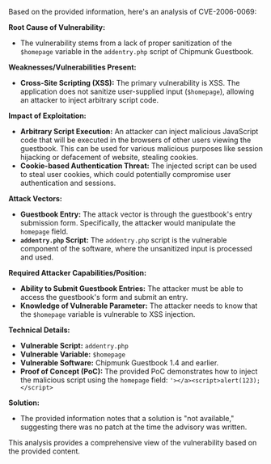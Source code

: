 Based on the provided information, here's an analysis of CVE-2006-0069:

**Root Cause of Vulnerability:**

*   The vulnerability stems from a lack of proper sanitization of the `$homepage` variable in the `addentry.php` script of Chipmunk Guestbook.

**Weaknesses/Vulnerabilities Present:**

*   **Cross-Site Scripting (XSS):** The primary vulnerability is XSS. The application does not sanitize user-supplied input (`$homepage`), allowing an attacker to inject arbitrary script code.

**Impact of Exploitation:**

*   **Arbitrary Script Execution:** An attacker can inject malicious JavaScript code that will be executed in the browsers of other users viewing the guestbook. This can be used for various malicious purposes like session hijacking or defacement of website, stealing cookies.
*  **Cookie-based Authentication Threat:** The injected script can be used to steal user cookies, which could potentially compromise user authentication and sessions.

**Attack Vectors:**

*   **Guestbook Entry:** The attack vector is through the guestbook's entry submission form. Specifically, the attacker would manipulate the `homepage` field.
*   **`addentry.php` Script:** The `addentry.php` script is the vulnerable component of the software, where the unsanitized input is processed and used.

**Required Attacker Capabilities/Position:**

*   **Ability to Submit Guestbook Entries:** The attacker must be able to access the guestbook's form and submit an entry.
*   **Knowledge of Vulnerable Parameter:** The attacker needs to know that the `$homepage` variable is vulnerable to XSS injection.

**Technical Details:**
*   **Vulnerable Script:** `addentry.php`
*   **Vulnerable Variable:** `$homepage`
*   **Vulnerable Software:** Chipmunk Guestbook 1.4 and earlier.
*  **Proof of Concept (PoC):** The provided PoC demonstrates how to inject the malicious script using the `homepage` field:  `'></a><script>alert(123);</script>`

**Solution:**

*   The provided information notes that a solution is "not available," suggesting there was no patch at the time the advisory was written.

This analysis provides a comprehensive view of the vulnerability based on the provided content.